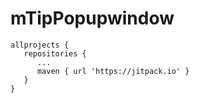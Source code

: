 # mTipPopupwindow   

```
allprojects {    
   repositories {    
      ...    
      maven { url 'https://jitpack.io' }    
   }    
}    
```
